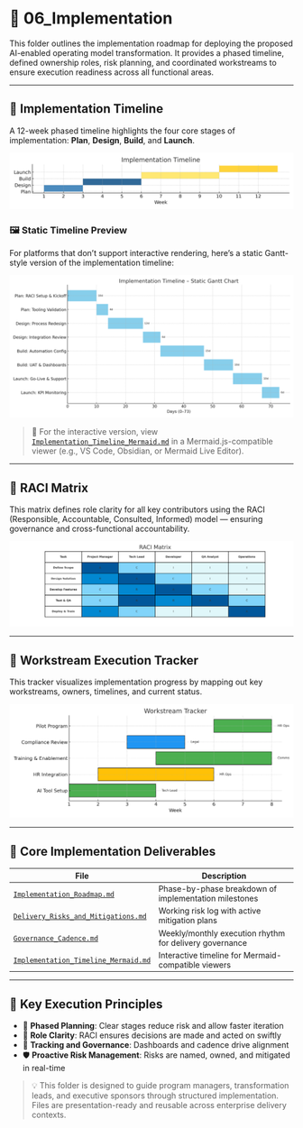 # 🚀 06_Implementation

This folder outlines the implementation roadmap for deploying the proposed AI-enabled operating model transformation. It provides a phased timeline, defined ownership roles, risk planning, and coordinated workstreams to ensure execution readiness across all functional areas.

---

## 📅 Implementation Timeline

A 12-week phased timeline highlights the four core stages of implementation: **Plan**, **Design**, **Build**, and **Launch**.

![Implementation Timeline](./Implementation_Timeline.png)

### 🖼️ Static Timeline Preview

For platforms that don’t support interactive rendering, here’s a static Gantt-style version of the implementation timeline:

![Implementation Timeline Gantt](./Implementation_Timeline_Gantt.png)

> 📌 For the interactive version, view [`Implementation_Timeline_Mermaid.md`](./Implementation_Timeline_Mermaid.md) in a Mermaid.js-compatible viewer (e.g., VS Code, Obsidian, or Mermaid Live Editor).

---

## 👥 RACI Matrix

This matrix defines role clarity for all key contributors using the RACI (Responsible, Accountable, Consulted, Informed) model — ensuring governance and cross-functional accountability.

![RACI Matrix](./RACI_Matrix_Implementation.png)

---

## 🔄 Workstream Execution Tracker

This tracker visualizes implementation progress by mapping out key workstreams, owners, timelines, and current status.

![Workstream Tracker](./Workstream_Execution_Tracker.png)

---

## 📌 Core Implementation Deliverables

| File | Description |
|------|-------------|
| [`Implementation_Roadmap.md`](./Implementation_Roadmap.md) | Phase-by-phase breakdown of implementation milestones |
| [`Delivery_Risks_and_Mitigations.md`](./Delivery_Risks_and_Mitigations.md) | Working risk log with active mitigation plans |
| [`Governance_Cadence.md`](./Governance_Cadence.md) | Weekly/monthly execution rhythm for delivery governance |
| [`Implementation_Timeline_Mermaid.md`](./Implementation_Timeline_Mermaid.md) | Interactive timeline for Mermaid-compatible viewers |

---

## 🧠 Key Execution Principles

- 🧭 **Phased Planning**: Clear stages reduce risk and allow faster iteration  
- 👥 **Role Clarity**: RACI ensures decisions are made and acted on swiftly  
- 🚦 **Tracking and Governance**: Dashboards and cadence drive alignment  
- 🛡️ **Proactive Risk Management**: Risks are named, owned, and mitigated in real-time  

> 💡 This folder is designed to guide program managers, transformation leads, and executive sponsors through structured implementation. Files are presentation-ready and reusable across enterprise delivery contexts.
